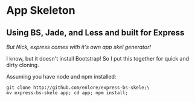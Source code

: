 App Skeleton
============
## Using BS, Jade, and Less and built for Express

_But Nick, express comes with it's own app skel generator!_

I know, but it doesn't install Bootstrap! So I put this together for quick and
dirty cloning.

Assuming you have node and npm installed:

    git clone http://github.com/enlore/express-bs-skele;\
    mv express-bs-skele app; cd app; npm install;
